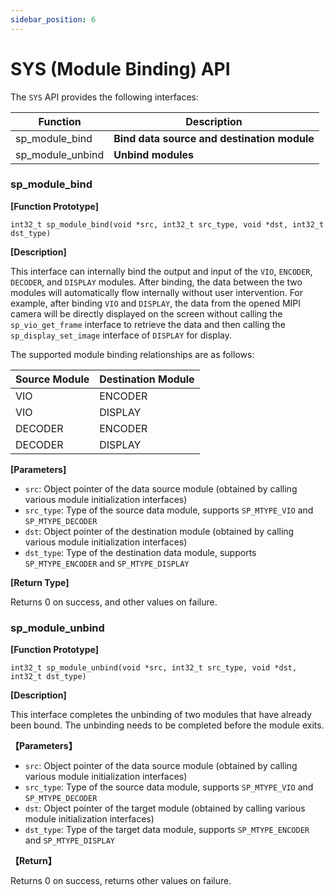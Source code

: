 ```yaml
---
sidebar_position: 6
---
```

# SYS (Module Binding) API

The `SYS` API provides the following interfaces:

| Function | Description |
| -------- | ----------- |
| sp_module_bind | **Bind data source and destination module** |
| sp_module_unbind | **Unbind modules** |

### sp_module_bind  

**[Function Prototype]**  

`int32_t sp_module_bind(void *src, int32_t src_type, void *dst, int32_t dst_type)`

**[Description]**  

This interface can internally bind the output and input of the `VIO`, `ENCODER`, `DECODER`, and `DISPLAY` modules. After binding, the data between the two modules will automatically flow internally without user intervention. For example, after binding `VIO` and `DISPLAY`, the data from the opened MIPI camera will be directly displayed on the screen without calling the `sp_vio_get_frame` interface to retrieve the data and then calling the `sp_display_set_image` interface of `DISPLAY` for display.

The supported module binding relationships are as follows:

| Source Module | Destination Module |
| ------------- | ----------------- |
| VIO | ENCODER |
| VIO | DISPLAY |
| DECODER | ENCODER |
| DECODER | DISPLAY |

**[Parameters]**

- `src`: Object pointer of the data source module (obtained by calling various module initialization interfaces)
- `src_type`: Type of the source data module, supports `SP_MTYPE_VIO` and `SP_MTYPE_DECODER`
- `dst`: Object pointer of the destination module (obtained by calling various module initialization interfaces)
- `dst_type`: Type of the destination data module, supports `SP_MTYPE_ENCODER` and `SP_MTYPE_DISPLAY`

**[Return Type]**  

Returns 0 on success, and other values on failure.

### sp_module_unbind  

**[Function Prototype]**  

`int32_t sp_module_unbind(void *src, int32_t src_type, void *dst, int32_t dst_type)`

**[Description]**

This interface completes the unbinding of two modules that have already been bound. The unbinding needs to be completed before the module exits.

**【Parameters】**

- `src`: Object pointer of the data source module (obtained by calling various module initialization interfaces)
- `src_type`: Type of the source data module, supports `SP_MTYPE_VIO` and `SP_MTYPE_DECODER`
- `dst`: Object pointer of the target module (obtained by calling various module initialization interfaces)
- `dst_type`: Type of the target data module, supports `SP_MTYPE_ENCODER` and `SP_MTYPE_DISPLAY`

**【Return】**  

Returns 0 on success, returns other values on failure.